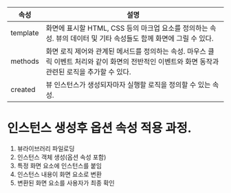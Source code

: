 |속성|설명|
|---|---|
|template|화면에 표시할 HTML, CSS 등의 마크업 요소를 정의하는 속성. 뷰의 데이터 및 기타 속성들도 함께 화면에 그릴 수 있다.|
|methods|화면 로직 제어와 관계된 메서드를 정의하는 속성. 마우스 클릭 이벤트 처리와 같이 화면의 전반적인 이벤트와 화면 동작과 관련된 로직을 추가할 수 있다.|
|created|뷰 인스턴스가 생성되자마자 실행할 로직을 정의할 수 있는 속성.|

# 인스턴스 생성후 옵션 속성 적용 과정.
1) 뷰라이브러리 파일로딩
2) 인스턴스 객체 생성(옵션 속성 포함)
3) 특정 화면 요소에 인스턴스를 붙임
4) 인스턴스 내용이 화면 요소로 변환
5) 변환된 화면 요소를 사용자가 최종 확인
